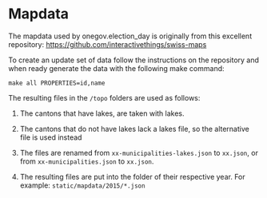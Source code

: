 # Mapdata

The mapdata used by onegov.election_day is originally from this excellent
repository: https://github.com/interactivethings/swiss-maps

To create an update set of data follow the instructions on the repository and
when ready generate the data with the following make command:

    make all PROPERTIES=id,name

The resulting files in the `/topo` folders are used as follows:

1. The cantons that have lakes, are taken with lakes.

2. The cantons that do not have lakes lack a lakes file, so the alternative
   file is used instead

3. The files are renamed from `xx-municipalities-lakes.json` to `xx.json`, or
   from `xx-municipalities.json` to `xx.json`.

4. The resulting files are put into the folder of their respective year. For
   example: `static/mapdata/2015/*.json`
